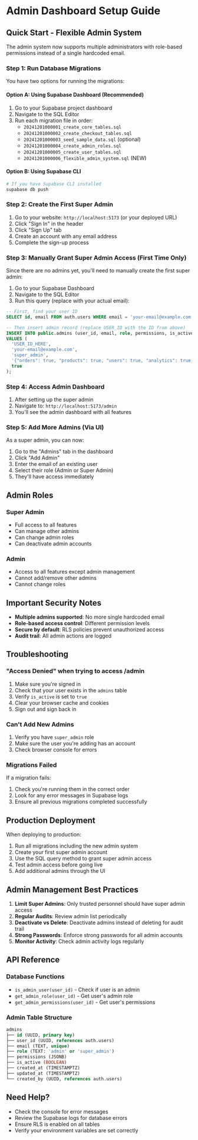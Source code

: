 # Admin Dashboard Setup Guide

## Quick Start - Flexible Admin System

The admin system now supports multiple administrators with role-based permissions instead of a single hardcoded email.

### Step 1: Run Database Migrations

You have two options for running the migrations:

#### Option A: Using Supabase Dashboard (Recommended)
1. Go to your Supabase project dashboard
2. Navigate to the SQL Editor
3. Run each migration file in order:
   - `20241201000001_create_core_tables.sql`
   - `20241201000002_create_checkout_tables.sql`
   - `20241201000003_seed_sample_data.sql` (optional)
   - `20241201000004_create_admin_roles.sql`
   - `20241201000005_create_user_tables.sql`
   - `20241201000006_flexible_admin_system.sql` (NEW)

#### Option B: Using Supabase CLI
```bash
# If you have Supabase CLI installed
supabase db push
```

### Step 2: Create the First Super Admin

1. Go to your website: `http://localhost:5173` (or your deployed URL)
2. Click "Sign In" in the header
3. Click "Sign Up" tab
4. Create an account with any email address
5. Complete the sign-up process

### Step 3: Manually Grant Super Admin Access (First Time Only)

Since there are no admins yet, you'll need to manually create the first super admin:

1. Go to your Supabase Dashboard
2. Navigate to the SQL Editor
3. Run this query (replace with your actual email):

```sql
-- First, find your user ID
SELECT id, email FROM auth.users WHERE email = 'your-email@example.com';

-- Then insert admin record (replace USER_ID with the ID from above)
INSERT INTO public.admins (user_id, email, role, permissions, is_active)
VALUES (
  'USER_ID_HERE',
  'your-email@example.com',
  'super_admin',
  '{"orders": true, "products": true, "users": true, "analytics": true, "settings": true, "admins": true}'::jsonb,
  true
);
```

### Step 4: Access Admin Dashboard

1. After setting up the super admin
2. Navigate to: `http://localhost:5173/admin`
3. You'll see the admin dashboard with all features

### Step 5: Add More Admins (Via UI)

As a super admin, you can now:
1. Go to the "Admins" tab in the dashboard
2. Click "Add Admin"
3. Enter the email of an existing user
4. Select their role (Admin or Super Admin)
5. They'll have access immediately

## Admin Roles

### Super Admin
- Full access to all features
- Can manage other admins
- Can change admin roles
- Can deactivate admin accounts

### Admin
- Access to all features except admin management
- Cannot add/remove other admins
- Cannot change roles

## Important Security Notes

- **Multiple admins supported**: No more single hardcoded email
- **Role-based access control**: Different permission levels
- **Secure by default**: RLS policies prevent unauthorized access
- **Audit trail**: All admin actions are logged

## Troubleshooting

### "Access Denied" when trying to access /admin

1. Make sure you're signed in
2. Check that your user exists in the `admins` table
3. Verify `is_active` is set to `true`
4. Clear your browser cache and cookies
5. Sign out and sign back in

### Can't Add New Admins

1. Verify you have `super_admin` role
2. Make sure the user you're adding has an account
3. Check browser console for errors

### Migrations Failed

If a migration fails:
1. Check you're running them in the correct order
2. Look for any error messages in Supabase logs
3. Ensure all previous migrations completed successfully

## Production Deployment

When deploying to production:

1. Run all migrations including the new admin system
2. Create your first super admin account
3. Use the SQL query method to grant super admin access
4. Test admin access before going live
5. Add additional admins through the UI

## Admin Management Best Practices

1. **Limit Super Admins**: Only trusted personnel should have super admin access
2. **Regular Audits**: Review admin list periodically
3. **Deactivate vs Delete**: Deactivate admins instead of deleting for audit trail
4. **Strong Passwords**: Enforce strong passwords for all admin accounts
5. **Monitor Activity**: Check admin activity logs regularly

## API Reference

### Database Functions

- `is_admin_user(user_id)` - Check if user is an admin
- `get_admin_role(user_id)` - Get user's admin role
- `get_admin_permissions(user_id)` - Get user's permissions

### Admin Table Structure

```sql
admins
├── id (UUID, primary key)
├── user_id (UUID, references auth.users)
├── email (TEXT, unique)
├── role (TEXT: 'admin' or 'super_admin')
├── permissions (JSONB)
├── is_active (BOOLEAN)
├── created_at (TIMESTAMPTZ)
├── updated_at (TIMESTAMPTZ)
└── created_by (UUID, references auth.users)
```

## Need Help?

- Check the console for error messages
- Review the Supabase logs for database errors
- Ensure RLS is enabled on all tables
- Verify your environment variables are set correctly 